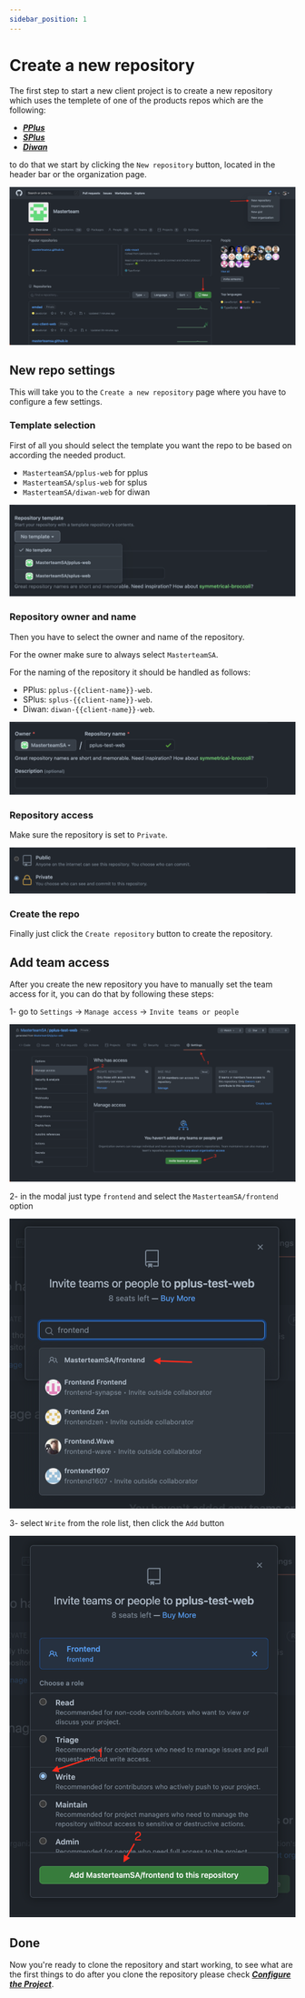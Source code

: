 ```yaml
---
sidebar_position: 1
---
```


# Create a new repository

The first step to start a new client project is to create a new repository which uses the templete of one of the
products repos which are the following:

- ***[PPlus](https://github.com/MasterteamSA/pplus-web)***
- ***[SPlus](https://github.com/MasterteamSA/splus-web)***
- ***[Diwan](https://github.com/MasterteamSA/diwan-web)***

to do that we start by clicking the `New repository` button, located in the header bar or the organization page.

![Create Button](/img/create-repo/create-button.png)

## New repo settings

This will take you to the `Create a new repository` page where you have to configure a few settings.

### Template selection

First of all you should select the template you want the repo to be based on according the needed product.

- `MasterteamSA/pplus-web` for pplus
- `MasterteamSA/splus-web` for splus
- `MasterteamSA/diwan-web` for diwan

![Templete Selection](/img/create-repo/template-selection.png)

### Repository owner and name

Then you have to select the owner and name of the repository.

For the owner make sure to always select `MasterteamSA`.

For the naming of the repository it should be handled as follows:

- PPlus: `pplus-{{client-name}}-web`.
- SPlus: `splus-{{client-name}}-web`.
- Diwan: `diwan-{{client-name}}-web`.

![Owner and Name](/img/create-repo/owner-name.png)

### Repository access

Make sure the repository is set to `Private`.

![Repository Access](/img/create-repo/repo-access.png)

### Create the repo

Finally just click the `Create repository` button to create the repository.

## Add team access

After you create the new repository you have to manually set the team access for it, you can do that by following these
steps:

1- go to `Settings` -> `Manage access` -> `Invite teams or people`

![Team Access](/img/create-repo/team-access.png)

2- in the modal just type `frontend` and select the `MasterteamSA/frontend` option

![Select Team](/img/create-repo/select-team.png)

3- select `Write` from the role list, then click the `Add` button

![Select Role](/img/create-repo/select-role.png)

## Done

Now you're ready to clone the repository and start working, to see what are the first things to do after you clone the
repository please check ***[Configure the Project](./configure-the-project.md)***.
